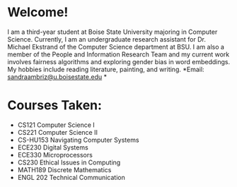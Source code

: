# Welcome!

I am a third-year student at Boise State University majoring in Computer Science.
Currently, I am an undergraduate research assistant for Dr. Michael Ekstrand of the Computer Science department at BSU.
I am also a member of the People and Information Research Team and my current work involves fairness algorithms and exploring gender bias in word embeddings. My hobbies include reading literature, painting, and writing. 
*Email: sandraambriz@u.boisestate.edu * 

# Courses Taken:
- CS121 Computer Science I
- CS221 Computer Science II
- CS-HU153 Navigating Computer Systems
- ECE230 Digital Systems
- ECE330 Microprocessors
- CS230 Ethical Issues in Computing
- MATH189 Discrete Mathematics
- ENGL 202 Technical Communication
